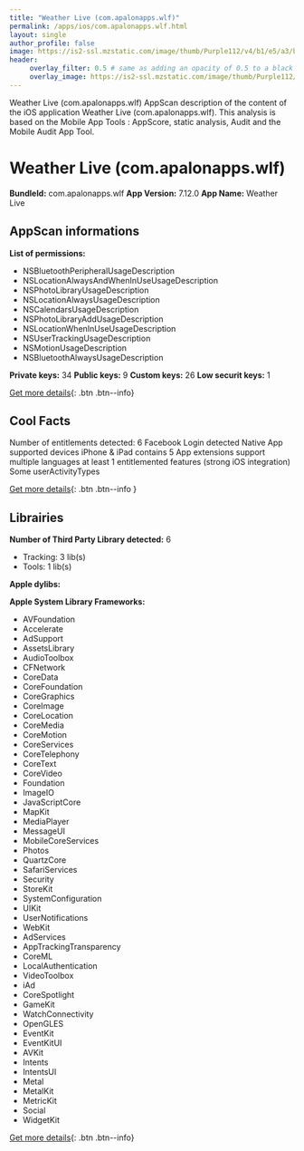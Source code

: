 ```yaml
---
title: "Weather Live (com.apalonapps.wlf)"
permalink: /apps/ios/com.apalonapps.wlf.html
layout: single
author_profile: false
image: https://is2-ssl.mzstatic.com/image/thumb/Purple112/v4/b1/e5/a3/b1e5a349-0204-419b-2cbc-686d00e38278/AppIcon-free-0-0-1x_U007emarketing-0-0-0-10-0-0-sRGB-0-0-0-GLES2_U002c0-512MB-85-220-0-0.png/512x512bb.jpg
header: 
     overlay_filter: 0.5 # same as adding an opacity of 0.5 to a black background
     overlay_image: https://is2-ssl.mzstatic.com/image/thumb/Purple112/v4/b1/e5/a3/b1e5a349-0204-419b-2cbc-686d00e38278/AppIcon-free-0-0-1x_U007emarketing-0-0-0-10-0-0-sRGB-0-0-0-GLES2_U002c0-512MB-85-220-0-0.png/512x512bb.jpg
---
```

Weather Live (com.apalonapps.wlf) AppScan description of the content of the iOS application Weather Live (com.apalonapps.wlf). This analysis is based on the Mobile App Tools : AppScore, static analysis, Audit and the Mobile Audit App Tool.

# Weather Live (com.apalonapps.wlf)

**BundleId:** com.apalonapps.wlf
**App Version:** 7.12.0
**App Name:** Weather Live


## AppScan informations 

**List of permissions:** 
- NSBluetoothPeripheralUsageDescription
- NSLocationAlwaysAndWhenInUseUsageDescription
- NSPhotoLibraryUsageDescription
- NSLocationAlwaysUsageDescription
- NSCalendarsUsageDescription
- NSPhotoLibraryAddUsageDescription
- NSLocationWhenInUseUsageDescription
- NSUserTrackingUsageDescription
- NSMotionUsageDescription
- NSBluetoothAlwaysUsageDescription
  
  
**Private keys:** 34
**Public keys:** 9
**Custom keys:** 26
**Low securit keys:** 1
  
[Get more details](/pricing.html){: .btn .btn--info}

## Cool Facts

Number of entitlements detected: 6
Facebook Login detected
Native App
supported devices iPhone & iPad
contains 5 App extensions
support multiple languages
at least 1 entitlemented features (strong iOS integration)
Some userActivityTypes
  
[Get more details](/pricing.html){: .btn .btn--info }

## Librairies 
**Number of Third Party Library detected:** 6
- Tracking: 3 lib(s)
- Tools: 1 lib(s)


**Apple dylibs:**


**Apple System Library Frameworks:**
- AVFoundation
- Accelerate
- AdSupport
- AssetsLibrary
- AudioToolbox
- CFNetwork
- CoreData
- CoreFoundation
- CoreGraphics
- CoreImage
- CoreLocation
- CoreMedia
- CoreMotion
- CoreServices
- CoreTelephony
- CoreText
- CoreVideo
- Foundation
- ImageIO
- JavaScriptCore
- MapKit
- MediaPlayer
- MessageUI
- MobileCoreServices
- Photos
- QuartzCore
- SafariServices
- Security
- StoreKit
- SystemConfiguration
- UIKit
- UserNotifications
- WebKit
- AdServices
- AppTrackingTransparency
- CoreML
- LocalAuthentication
- VideoToolbox
- iAd
- CoreSpotlight
- GameKit
- WatchConnectivity
- OpenGLES
- EventKit
- EventKitUI
- AVKit
- Intents
- IntentsUI
- Metal
- MetalKit
- MetricKit
- Social
- WidgetKit


  
[Get more details](/pricing.html){: .btn .btn--info}

